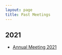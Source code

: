 ```yaml
---
layout: page
title: Past Meetings
---
```


## 2021

- <a class="dropdown-item" href="{{ '/2021/03/29/annual_meeting.html'| relative_url }}">Annual Meeting 2021</a>
